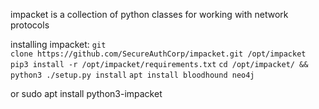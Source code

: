 impacket is a collection of python classes for working with network protocols

installing impacket:
`git clone https://github.com/SecureAuthCorp/impacket.git /opt/impacket`
`pip3 install -r /opt/impacket/requirements.txt`
`cd /opt/impacket/ && python3 ./setup.py install`
`apt install bloodhound neo4j`

or 
sudo apt install python3-impacket